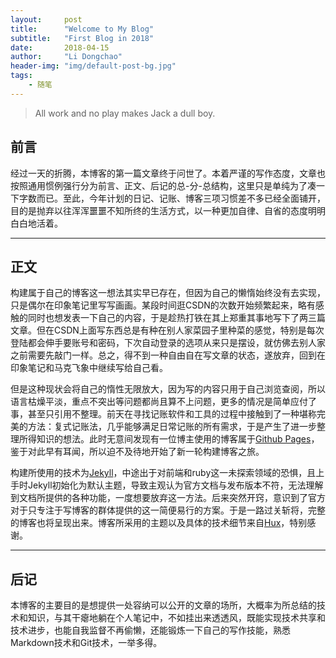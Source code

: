 ```yaml
---
layout:     post
title:      "Welcome to My Blog"
subtitle:   "First Blog in 2018"
date:       2018-04-15
author:     "Li Dongchao"
header-img: "img/default-post-bg.jpg"
tags:
    - 随笔
---
```


> All work and no play makes Jack a dull boy.

## 前言

经过一天的折腾，本博客的第一篇文章终于问世了。本着严谨的写作态度，文章也按照通用惯例强行分为前言、正文、后记的总-分-总结构，这里只是单纯为了凑一下字数而已。至此，今年计划的日记、记账、博客三项习惯差不多已经全面铺开，目的是抛弃以往浑浑噩噩不知所终的生活方式，以一种更加自律、自省的态度明明白白地活着。

---

## 正文

构建属于自己的博客这一想法其实早已存在，但因为自己的懒惰始终没有去实现，只是偶尔在印象笔记里写写画画。某段时间逛CSDN的次数开始频繁起来，略有感触的同时也想发表一下自己的内容，于是趁热打铁在其上郑重其事地写下了两三篇文章。但在CSDN上面写东西总是有种在别人家菜园子里种菜的感觉，特别是每次登陆都会伸手要账号和密码，下次自动登录的选项从来只是摆设，就仿佛去别人家之前需要先敲门一样。总之，得不到一种自由自在写文章的状态，遂放弃，回到在印象笔记和马克飞象中继续写给自己看。

但是这种现状会将自己的惰性无限放大，因为写的内容只用于自己浏览查阅，所以语言枯燥平淡，重点不突出等问题都尚且算不上问题，更多的情况是简单应付了事，甚至只引用不整理。前天在寻找记账软件和工具的过程中接触到了一种堪称完美的方法：复式记账法，几乎能够满足日常记账的所有需求，于是产生了进一步整理所得知识的想法。此时无意间发现有一位博主使用的博客属于[Github Pages](https://pages.github.com)，鉴于对此早有耳闻，所以迫不及待地开始了新一轮构建博客之旅。

构建所使用的技术为[Jekyll](https://jekyllrb.com)，中途出于对前端和ruby这一未探索领域的恐惧，且上手时Jekyll初始化为默认主题，导致主观认为官方文档与发布版本不符，无法理解到文档所提供的各种功能，一度想要放弃这一方法。后来突然开窍，意识到了官方对于只专注于写博客的群体提供的这一简便易行的方案。于是一路过关斩将，完整的博客也将呈现出来。博客所采用的主题以及具体的技术细节来自[Hux](https://github.com/Huxpro/huxpro.github.io)，特别感谢。

---

## 后记

本博客的主要目的是想提供一处容纳可以公开的文章的场所，大概率为所总结的技术和知识，与其干瘪地躺在个人笔记中，不如挂出来透透风，既能实现技术共享和技术进步，也能自我监督不再偷懒，还能锻炼一下自己的写作技能，熟悉Markdown技术和Git技术，一举多得。


